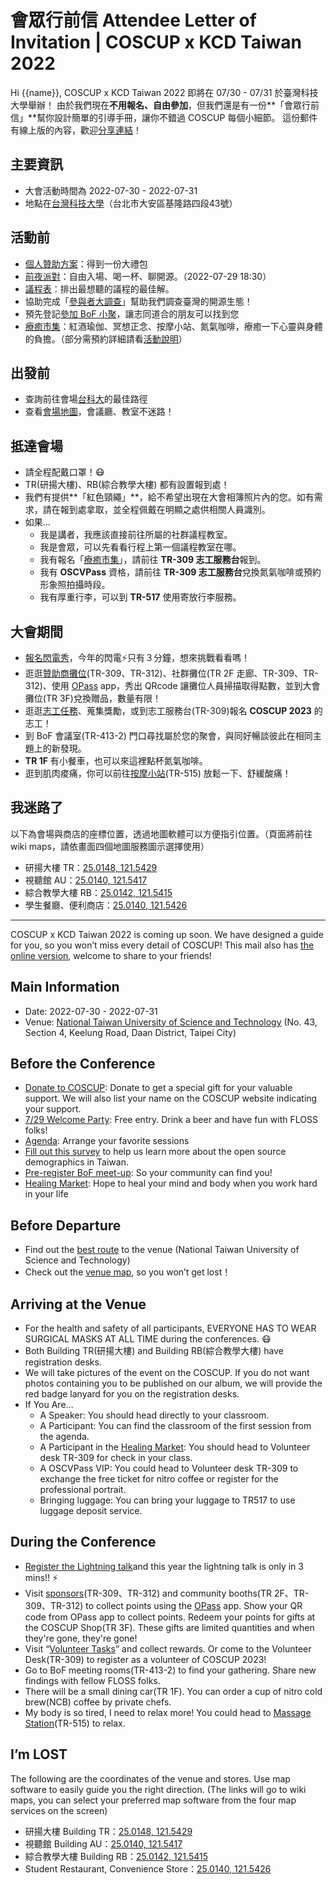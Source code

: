 # 會眾行前信 Attendee Letter of Invitation | COSCUP x KCD Taiwan 2022

Hi {{name}},
COSCUP x KCD Taiwan 2022 即將在 07/30 - 07/31 於臺灣科技大學舉辦！
由於我們現在**不用報名、自由參加**，但我們還是有一份**「會眾行前信」**幫你設計簡單的引導手冊，讓你不錯過 COSCUP 每個小細節。
這份郵件有線上版的內容，歡迎[分享連結](https://blog.coscup.org/2022/07/attendee-letter-of-invitation-coscup-x.html)！

## 主要資訊

- 大會活動時間為 2022-07-30 - 2022-07-31
- 地點在[台灣科技大學](https://coscup.org/2022/zh-TW/map)（台北市大安區基隆路四段43號）

## 活動前

- [個人贊助方案](https://ocf.neticrm.tw/civicrm/contribute/transact?reset=1&id=51)：得到一份大禮包
- [前夜派對](https://blog.coscup.org/2022/07/2022open-source-and-winewelcome-party.html)：自由入場、喝一杯、聊開源。（2022-07-29 18:30）
- [議程表](https://coscup.org/2022/zh-TW/session)：排出最想聽的議程的最佳解。
- 協助完成「[參與者大調查](https://coscup.org/2022-survey/)」幫助我們調查臺灣的開源生態！
- 預先登記[參加 BoF 小聚](https://blog.coscup.org/2022/07/coscup-bof.html)，讓志同道合的朋友可以找到您
- [療癒市集](https://blog.coscup.org/2022/07/introducing-healing-market-with-yoga.html)：紅酒瑜伽、冥想正念、按摩小站、氮氣咖啡，療癒一下心靈與身體的負擔。（部分需預約詳細請看[活動說明](https://blog.coscup.org/2022/07/introducing-healing-market-with-yoga.html)）

## 出發前

- 查詢前往會場[台科大](https://coscup.org/2022/zh-TW/map)的最佳路徑
- 查看[會場地圖](https://coscup.org/2022/zh-TW/venue)，會議廳、教室不迷路！

## 抵達會場

- 請全程配戴口罩！😷
- TR(研揚大樓)、RB(綜合教學大樓) 都有設置報到處！
- 我們有提供**「紅色頸繩」**，給不希望出現在大會相簿照片內的您。如有需求，請在報到處拿取，並全程佩戴在明顯之處供相關人員識別。
- 如果...
  - 我是講者，我應該直接前往所屬的社群議程教室。
  - 我是會眾，可以先看看行程上第一個議程教室在哪。
  - 我有報名「[療癒市集](https://blog.coscup.org/2022/07/introducing-healing-market-with-yoga.html)」，請前往 **TR-309 志工服務台**報到。
  - 我有 **OSCVPass** 資格，請前往 **TR-309 志工服務台**兌換氮氣咖啡或預約形象照拍攝時段。
  - 我有厚重行李，可以到 **TR-517** 使用寄放行李服務。

## 大會期間

- [報名閃電秀](https://blog.coscup.org/2022/07/coscup-lightning-talk-20.html)，今年的閃電⚡️只有３分鐘，想來挑戰看看嗎！
- 逛逛[贊助商攤位](https://coscup.org/2022/zh-TW/sponsor)(TR-309、TR-312)、社群攤位(TR 2F 走廊、TR-309、TR-312)、使用 [OPass](https://coscup.org/2022-survey/) app，秀出 QRcode 讓攤位人員掃描取得點數，並到大會攤位(TR 3F)兌換贈品，數量有限！
- 逛逛[志工任務](https://volunteer.coscup.org/tasks/2022)、蒐集獎勵，或到志工服務台(TR-309)報名 **COSCUP 2023** 的志工！
- 到 BoF 會議室(TR-413-2) 門口尋找屬於您的聚會，與同好暢談彼此在相同主題上的新發現。
- **TR 1F** 有小餐車，也可以來這裡點杯氮氣咖啡。
- 逛到肌肉痠痛，你可以前往[按摩小站](https://blog.coscup.org/2022/07/introducing-healing-market-with-yoga.html)(TR-515) 放鬆一下、舒緩酸痛！

## 我迷路了

以下為會場與商店的座標位置，透過地圖軟體可以方便指引位置。（頁面將前往 wiki maps，請依畫面四個地圖服務圖示選擇使用）

- 研揚大樓 TR：[25.0148, 121.5429](https://geohack.toolforge.org/geohack.php?params=25_00_53.3_N_121_32_34.4_E_type:city_region:TW&pagename=Taiwan)
- 視聽館 AU：[25.0140, 121.5417](https://geohack.toolforge.org/geohack.php?params=25_00_50.4_N_121_32_30.1_E_type:city_region:TW&pagename=Taiwan)
- 綜合教學大樓 RB：[25.0142, 121.5415](https://geohack.toolforge.org/geohack.php?params=25_00_51.1_N_121_32_29.4_E_type:city_region:TW&pagename=Taiwan)
- 學生餐廳、便利商店：[25.0140, 121.5426](https://geohack.toolforge.org/geohack.php?params=25_00_50.4_N_121_32_33.4_E_type:city_region:TW&pagename=Taiwan)

----
COSCUP x KCD Taiwan 2022 is coming up soon. We have designed a guide for you, so you won’t miss every detail of COSCUP!
This mail also has [the online version](https://blog.coscup.org/2022/07/attendee-letter-of-invitation-coscup-x.html), welcome to share to your friends!

## Main Information

- Date: 2022-07-30 - 2022-07-31
- Venue: [National Taiwan University of Science and Technology](https://coscup.org/2022/en/map) (No. 43, Section 4, Keelung Road, Daan District, Taipei City)

## Before the Conference

- [Donate to COSCUP](https://ocf.neticrm.tw/civicrm/contribute/transact?reset=1&id=51): Donate to get a special gift for your valuable support. We will also list your name on the COSCUP website indicating your support.
- [7/29 Welcome Party](https://blog.coscup.org/2022/07/2022open-source-and-winewelcome-party.html): Free entry. Drink a beer and have fun with FLOSS folks!
- [Agenda](https://coscup.org/2022/en/session): Arrange your favorite sessions
- [Fill out this survey](https://coscup.org/2022-survey) to help us learn more about the open source demographics in Taiwan.
- [Pre-register BoF meet-up](https://blog.coscup.org/2022/07/coscup-bof.html): So your community can find you!
- [Healing Market](https://blog.coscup.org/2022/07/introducing-healing-market-with-yoga.html): Hope to heal your mind and body when you work hard in your life

## Before Departure

- Find out the [best route](https://coscup.org/2022/en/map) to the venue (National Taiwan University of Science and Technology)
- Check out the [venue map](https://coscup.org/2022/en/venue), so you won’t get lost！

## Arriving at the Venue

- For the health and safety of all participants, EVERYONE HAS TO WEAR SURGICAL MASKS AT ALL TIME during the conferences. 😷
- Both Building TR(研揚大樓) and Building RB(綜合教學大樓) have registration desks.
- We will take pictures of the event on the COSCUP. If you do not want photos containing you to be published on our album, we will provide the red badge lanyard for you on the registration desks.
- If You Are…
  - A Speaker: You should head directly to your classroom.
  - A Participant: You can find the classroom of the first session from the agenda.
  - A Participant in the [Healing Market](https://blog.coscup.org/2022/07/introducing-healing-market-with-yoga.html): You should head to Volunteer desk TR-309 for check in your class.
  - A OSCVPass VIP: You could head to Volunteer desk TR-309 to exchange the free ticket for nitro coffee or register for the professional portrait.
  - Bringing luggage: You can bring your luggage to TR517 to use luggage deposit service.

## During the Conference

- [Register the Lightning talk](https://blog.coscup.org/2022/07/coscup-lightning-talk-20.html)and this year the lightning talk is only in 3 mins!! ⚡️
- Visit [sponsors](https://coscup.org/2022/en/sponsor)(TR-309、TR-312) and community booths(TR 2F、TR-309、TR-312) to collect points using the [OPass](https://coscup.org/2022-survey/) app. Show your QR code from OPass app to collect points. Redeem your points for gifts at the COSCUP Shop(TR 3F). These gifts are limited quantities and when they're gone, they're gone!
- Visit “[Volunteer Tasks](https://volunteer.coscup.org/tasks/2022)” and collect rewards. Or come to the Volunteer Desk(TR-309) to register as a volunteer of COSCUP 2023!
- Go to BoF meeting rooms(TR-413-2) to find your gathering. Share new findings with fellow FLOSS folks.
- There will be a small dining car(TR 1F). You can order a cup of nitro cold brew(NCB) coffee by private chefs.
- My body is so tired, I need to relax more! You could head to [Massage Station](https://blog.coscup.org/2022/07/introducing-healing-market-with-yoga.html)(TR-515) to relax.

## I’m LOST

The following are the coordinates of the venue and stores. Use map software to easily guide you the right direction. (The links will go to wiki maps, you can select your preferred map software from the four map services on the screen)

- 研揚大樓 Building TR：[25.0148, 121.5429](https://geohack.toolforge.org/geohack.php?params=25_00_53.3_N_121_32_34.4_E_type:city_region:TW&pagename=Taiwan)
- 視聽館 Building AU：[25.0140, 121.5417](https://geohack.toolforge.org/geohack.php?params=25_00_50.4_N_121_32_30.1_E_type:city_region:TW&pagename=Taiwan)
- 綜合教學大樓 Building RB：[25.0142, 121.5415](https://geohack.toolforge.org/geohack.php?params=25_00_51.1_N_121_32_29.4_E_type:city_region:TW&pagename=Taiwan)
- Student Restaurant, Convenience Store：[25.0140, 121.5426](https://geohack.toolforge.org/geohack.php?params=25_00_50.4_N_121_32_33.4_E_type:city_region:TW&pagename=Taiwan)
